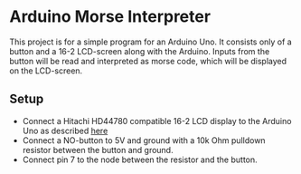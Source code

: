 # Arduino Morse Interpreter

This project is for a simple program for an Arduino Uno. It
consists only of a button and a 16-2 LCD-screen along with the
Arduino. Inputs from the button will be read and interpreted as
morse code, which will be displayed on the LCD-screen.

## Setup
- Connect a Hitachi HD44780 compatible 16-2 LCD display to the Arduino
Uno as described [here](https://docs.arduino.cc/learn/electronics/lcd-displays)
- Connect a NO-button to 5V and ground with a 10k Ohm pulldown resistor
between the button and ground.
- Connect pin 7 to the node between the resistor and the button.

